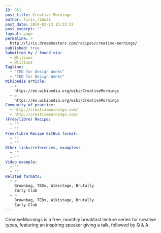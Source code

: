 ```yaml
---
ID: 851
post_title: Creative Mornings
author: liric_ri6u3i
post_date: 2014-02-13 15:22:57
post_excerpt: ""
layout: page
permalink: >
  http://liric.dreamhosters.com/recipes/creative-mornings/
published: true
Submitted by / found via:
  - @lilious
  - @lilious
Tagline:
  - "TED for Design Wonks"
  - "TED for Design Wonks"
Wikipedia article:
  - >
    https://en.wikipedia.org/wiki/CreativeMornings
  - >
    https://en.wikipedia.org/wiki/CreativeMornings
Community of practice:
  - http://creativemornings.com/
  - http://creativemornings.com/
(Free/libre) Recipe:
  - ""
  - ""
Free/libre Recipe GitHub format:
  - ""
  - ""
Other links/references, examples:
  - ""
  - ""
Video example:
  - ""
  - ""
Related formats:
  - >
    Brownbag, TEDx, Wikistage, Brutally
    Early Club
  - >
    Brownbag, TEDx, Wikistage, Brutally
    Early Club
---
```

CreativeMornings is a free, monthly breakfast lecture series for creative types, featuring an inspiring speaker giving a talk, followed by Q & A.
